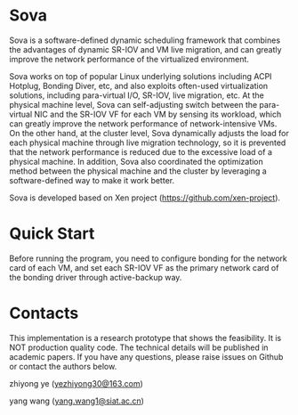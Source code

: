 # Sova
Sova is a software-defined dynamic scheduling framework that combines the advantages of dynamic SR-IOV and VM live migration, and can greatly improve the network performance of the virtualized environment.

Sova works on top of popular Linux underlying solutions including ACPI Hotplug, Bonding Diver, etc, and also exploits often-used virtualization solutions, including para-virtual I/O, SR-IOV, live migration, etc. At the physical machine level, Sova can self-adjusting switch between the para-virtual NIC and the SR-IOV VF for each VM by sensing its workload, which can greatly improve the network performance of network-intensive VMs. On the other hand, at the cluster level, Sova dynamically adjusts the load for each physical machine through live migration technology, so it is prevented that the network performance is reduced due to the excessive load of a physical machine. In addition, Sova also coordinated the optimization method between the physical machine and the cluster by leveraging a software-defined way to make it work better.

Sova is developed based on Xen project (https://github.com/xen-project).

# Quick Start
Before running the program, you need to configure bonding for the network card of each VM, and set each SR-IOV VF as the primary network card of the bonding driver through active-backup way.

# Contacts
This implementation is a research prototype that shows the feasibility. It is NOT production quality code. The technical details will be published in academic papers. If you have any questions, please raise issues on Github or contact the authors below.

zhiyong ye (yezhiyong30@163.com)

yang wang (yang.wang1@siat.ac.cn)

